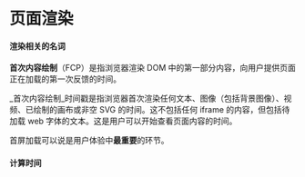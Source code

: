 # 页面渲染

#### 渲染相关的名词



**首次内容绘制**（FCP）是指浏览器渲染 DOM 中的第一部分内容，向用户提供页面正在加载的第一次反馈的时间。

_首次内容绘制_时间戳是指浏览器首次渲染任何文本、图像（包括背景图像）、视频、已绘制的画布或非空 SVG 的时间。这不包括任何 iframe 的内容，但包括待加载 web 字体的文本。这是用户可以开始查看页面内容的时间。

首屏加载可以说是用户体验中**最重要**的环节。

#### 计算时间

